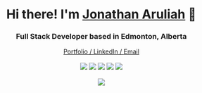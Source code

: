 
  <h1 align="center">Hi there! I'm <a href="https://jaruliah.me/">Jonathan Aruliah</a> 👋</h1>


<h3 align="center">
Full Stack Developer based in Edmonton, Alberta
</h3>

<div align="center">
  <a href="https://jaruliah.me/">Portfolio / </a>
  <a href="https://www.linkedin.com/in/jonathan-aruliah-1b98611ba/">LinkedIn / </a>
    <a href="mailto:jonathanaruliah@gmail.com">Email</a>
  <br></br>
</div>

<div align="center">
  <a><img src="https://img.shields.io/badge/-TypeScript-007ACC?style=flat-square&logo=typescript"></a>
  <a><img src="https://img.shields.io/badge/-Nodejs-black?style=flat-square&logo=Node.js"></a>
  <a><img src="https://img.shields.io/badge/-React-black?style=flat-square&logo=react"></a>
  <a><img src="https://img.shields.io/badge/-MongoDB-black?style=flat-square&logo=mongodb"></a>
  <a><img src="https://img.shields.io/badge/-Bootstrap-563D7C?style=flat-square&logo=bootstrap"></a>
  <br></br>
</div>


<div align="center">
  <a href="https://github.com/anuraghazra/github-readme-stats">
    <img align="center" src="https://github-readme-stats.vercel.app/api?username=jaruliah&theme=dark" />
  </a>
</div>






